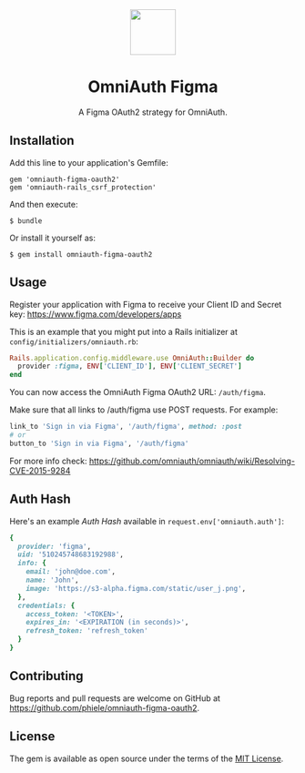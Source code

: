 <div align="center">
<img src="https://upload.wikimedia.org/wikipedia/commons/thumb/3/33/Figma-logo.svg/400px-Figma-logo.svg.png" width="80">

# OmniAuth Figma
A Figma OAuth2 strategy for OmniAuth.

</div>

## Installation

Add this line to your application's Gemfile:

    gem 'omniauth-figma-oauth2'
    gem 'omniauth-rails_csrf_protection'

And then execute:

    $ bundle

Or install it yourself as:

    $ gem install omniauth-figma-oauth2


## Usage

Register your application with Figma to receive your Client ID and Secret key: https://www.figma.com/developers/apps

This is an example that you might put into a Rails initializer at `config/initializers/omniauth.rb`:

```ruby
Rails.application.config.middleware.use OmniAuth::Builder do
  provider :figma, ENV['CLIENT_ID'], ENV['CLIENT_SECRET']
end
```

You can now access the OmniAuth Figma OAuth2 URL: `/auth/figma`.

Make sure that all links to /auth/figma use POST requests. For example:
```ruby
link_to 'Sign in via Figma', '/auth/figma', method: :post
# or
button_to 'Sign in via Figma', '/auth/figma'
```

For more info check: https://github.com/omniauth/omniauth/wiki/Resolving-CVE-2015-9284


## Auth Hash
Here's an example *Auth Hash* available in `request.env['omniauth.auth']`:

```ruby
{
  provider: 'figma',
  uid: '510245748683192988',
  info: {
    email: 'john@doe.com',
    name: 'John',
    image: 'https://s3-alpha.figma.com/static/user_j.png',
  },
  credentials: {
    access_token: '<TOKEN>',
    expires_in: '<EXPIRATION (in seconds)>',
    refresh_token: 'refresh_token'
  }
}
```

## Contributing

Bug reports and pull requests are welcome on GitHub at https://github.com/phiele/omniauth-figma-oauth2.

## License

The gem is available as open source under the terms of the [MIT License](https://opensource.org/licenses/MIT).
